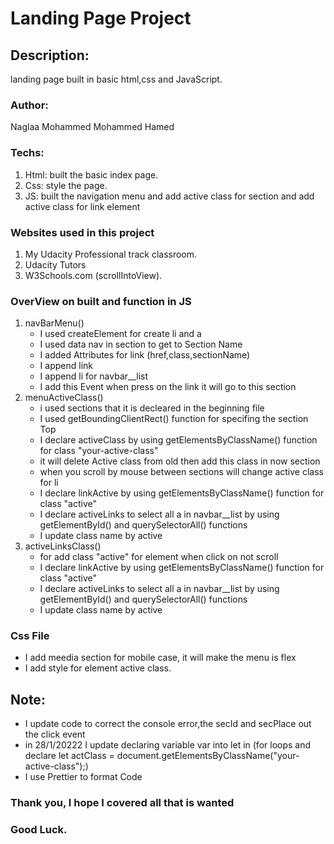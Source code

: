 # Landing Page Project

## Description:
landing page built in basic html,css and JavaScript.

### Author:
Naglaa Mohammed Mohammed Hamed


### Techs:
1. Html: built the basic index page.
2. Css: style the page.
3. JS: built the navigation menu and add active class for section and add active class for link element

### Websites used in this project
1. My Udacity Professional track classroom.
2. Udacity Tutors
3. W3Schools.com (scrollIntoView).

### OverView on built and function in JS
1. navBarMenu()
   - I used createElement for create li and a 
   - I used data nav in section to get to Section Name
   - I added Attributes for link (href,class,sectionName)
   - I append link
   - I append li for navbar__list
   - I add this Event when press on the link it will go to this section
2. menuActiveClass()
   - i used sections that it is decleared in the beginning file
   - I used getBoundingClientRect() function for specifing the section Top
   - I declare activeClass by using getElementsByClassName() function  for class "your-active-class"
   - it will delete Active class from old then add this class in now section
   - when you scroll by mouse between sections will change active class for li 
   - I declare linkActive by using getElementsByClassName() function for class "active"
   - I declare activeLinks to select all a in navbar__list by using  getElementById() and querySelectorAll() functions
   - I update class name by active 
3. activeLinksClass()
   - for add class "active" for <a> element when click on <a> not scroll
   - I declare linkActive by using getElementsByClassName() function for class "active"
   - I declare activeLinks to select all a in navbar__list by using  getElementById() and querySelectorAll() functions
   - I update class name by active 

### Css File
  - I add meedia section for mobile case, it will make the menu is flex
  - I add style for <a> element active class.

## Note:
  - I update code to correct the console error,the secId and secPlace out the click event
  - in 28/1/20222 I update declaring variable var into let in (for loops and declare
                                             let actClass = document.getElementsByClassName("your-active-class");)
  - I use Prettier to  format Code
  
### Thank you, I hope I covered all that is wanted
### Good Luck.
